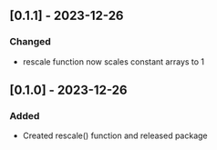 ## [0.1.1] - 2023-12-26
### Changed
- rescale function now scales constant arrays to 1


## [0.1.0] - 2023-12-26
### Added
- Created rescale() function and released package

